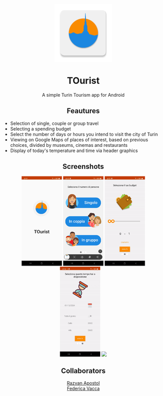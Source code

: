 <div align="center">
 
 <img src="app/src/main/logotourist-web.png" width="180" height="180">
 <h1>TOurist</h1>
 <p>A simple Turin Tourism app for Android</p>

</div>

<h2 align="center">Feautures</h2>

- Selection of single, couple or group travel
- Selecting a spending budget
- Select the number of days or hours you intend to visit the city of Turin
- Viewing on Google Maps of places of interest, based on previous choices, divided by museums, cinemas and restaurants
- Display of today's temperature and time via header graphics

<div align="center">

 <h2>Screenshots</h2>

 <img src="screenshots/Splashscreen.jpg" width="25%" />
 <img src="screenshots/Group.jpg" width="25%" />
 <img src="screenshots/Budget.gif" width="25%" />
 <img src="screenshots/Time.gif" width="25%" />
 <img src="screenshots/MapAndPlaces.gif" width="25%" />

</div>

<div align="center">

 <h2>Collaborators</h2>

  [Razvan Apostol](https://github.com/r-apostol-9618)
  <br>
  [Federica Vacca](https://github.com/bakicchan)

</div>
